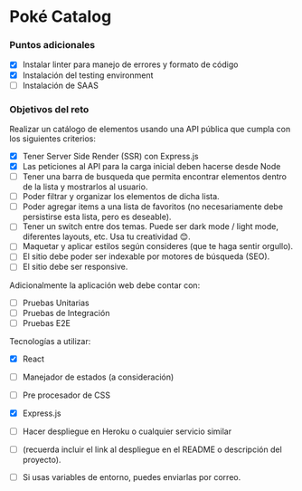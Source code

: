 # Poké Catalog

### Puntos adicionales

* [x] Instalar linter para manejo de errores y formato de código
* [x] Instalación del testing environment
* [ ] Instalación de SAAS

### Objetivos del reto

Realizar un catálogo de elementos usando una API pública que cumpla con los siguientes criterios:

* [x] Tener Server Side Render (SSR) con Express.js
* [x] Las peticiones al API para la carga inicial deben hacerse desde Node
* [ ] Tener una barra de busqueda que permita encontrar elementos dentro de la lista y mostrarlos al usuario.
* [ ] Poder filtrar y organizar los elementos de dicha lista.
* [ ] Poder agregar items a una lista de favoritos (no necesariamente debe persistirse esta lista, pero es deseable).
* [ ] Tener un switch entre dos temas. Puede ser dark mode / light mode, diferentes layouts, etc. Usa tu creatividad 😊.
* [ ] Maquetar y aplicar estilos según consideres (que te haga sentir orgullo).
* [ ] El sitio debe poder ser indexable por motores de búsqueda (SEO).
* [ ] El sitio debe ser responsive.

Adicionalmente la aplicación web debe contar con:

* [ ] Pruebas Unitarias
* [ ] Pruebas de Integración
* [ ] Pruebas E2E

Tecnologías a utilizar:

* [x] React
* [ ] Manejador de estados (a consideración)
* [ ] Pre procesador de CSS
* [x] Express.js

* [ ] Hacer despliegue en Heroku o cualquier servicio similar
* [ ] (recuerda incluir el link al despliegue en el README o descripción del proyecto).
* [ ] Si usas variables de entorno, puedes enviarlas por correo.